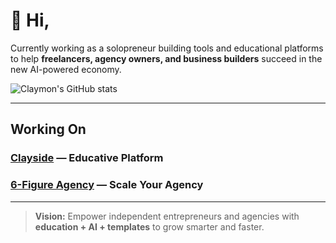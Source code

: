 # 👋 Hi,

Currently working as a solopreneur building tools and educational platforms to help **freelancers, agency owners, and business builders** succeed in the new AI-powered economy. 

![Claymon's GitHub stats](https://github-readme-stats.vercel.app/api?username=Claymon-Muntu&show_icons=true&theme=default&hide_border=true&bg_color=ffffff&title_color=000000&text_color=000000)

---

##  Working On
###  [Clayside](https://clayside.co) — Educative Platform
###  [6-Figure Agency](#) — Scale Your Agency 

---
>  **Vision:** Empower independent entrepreneurs and agencies with **education + AI + templates** to grow smarter and faster.
